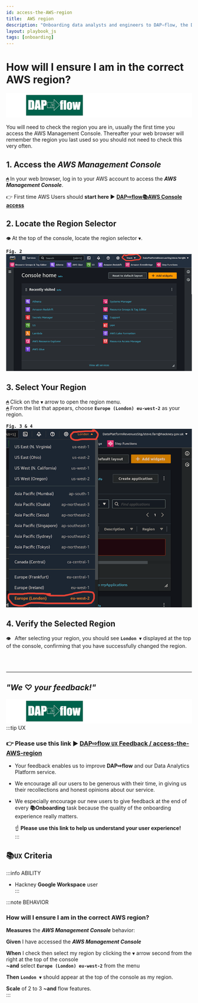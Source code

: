 ```yaml
---
id: access-the-AWS-region
title:  AWS region
description: "Onboarding data analysts and engineers to DAP⇨flow, the Data Analytics Platform Airflow integration."
layout: playbook_js
tags: [onboarding]
---
```


# How will I ensure I am in the correct AWS region?
![DAP⇨flow](../images/DAPairflowFLOWleft.png)  

You will need to check the region you are in, usually the first time you access the AWS Management Console. Thereafter your web browser will remember the region you last used so you should not need to check this very often.

## 1. Access the ***AWS Management Console***
**`🖱`** In your web browser, log in to your AWS account to access the ***AWS Management Console***.  
   
👉 First time AWS Users should **start here ►** **[DAP⇨flow📚AWS Console access](../onboarding/access-the-AWS-Management-Console)** 

## 2. Locate the Region Selector
**`👁`** At the top of the console, locate the region selector **`▼`**.

**`Fig. 2`** ![Fig. 2](../images/access-the-AWS-region-two.png)

## 3. Select Your Region
**`🖱`** Click on the **`▼`** arrow to open the region menu.  
**`🖱`** From the list that appears, choose **`Europe (London) eu-west-2`** as your region.

**`Fig. 3 & 4`** ![Fig. 3 & 4](../images/access-the-AWS-region-three-four.png)

## 4. Verify the Selected Region
**`👁 `** After selecting your region, you should see **`London ▼`** displayed at the top of the console, confirming that you have successfully changed the region.  

<br> 
</br>  

---

## ***"We* ♡ *your feedback!"***
![DAP⇨flow](../images/DAPairflowFLOWleft.png)  
:::tip UX  
### 👉 Please use **this link ►** [**DAP⇨flow** `UX` **Feedback / access-the-AWS-region**](https://docs.google.com/forms/d/e/1FAIpQLSdqeNyWIPMNBHEr-YSyxnXQ4ggTwJPkffMYgFaJ4hGEhIL6LA/viewform?usp=pp_url&entry.339550210=access-the-AWS-region)  

- Your feedback enables us to improve **DAP⇨flow** and our Data Analytics Platform service.  
- We encourage all our users to be generous with their time, in giving us their recollections and honest opinions about our service.  
- We especially encourage our new users to give feedback at the end of every **📚Onboarding** task because the quality of the onboarding experience really matters.  

    ☝ **Please use this link to help us understand your user experience!**  
:::

## 📚`UX` Criteria
:::info ABILITY  
* Hackney **Google Workspace** user  
:::

:::note BEHAVIOR  
### How will I ensure I am in the correct AWS region?
**Measures** the ***AWS Management Console*** behavior:  

**Given** I have accessed the ***AWS Management Console***  

**When** I check then select my region by clicking the **`▼`** arrow second from the right at the top of the console    
**~and** select **`Europe (London) eu-west-2`** from the menu  

**Then** **`London ▼`** should appear at the top of the console as my region.  

**Scale** of 2 to 3 **~and** flow features.  
:::
